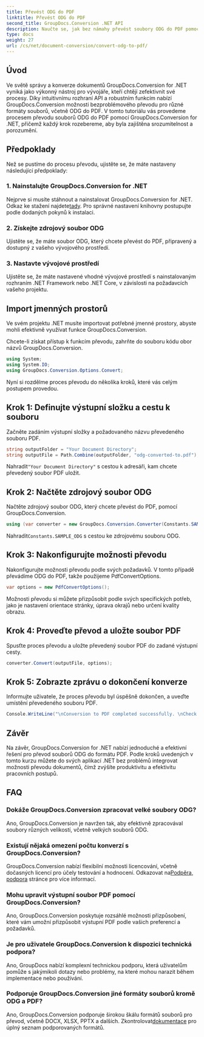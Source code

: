 ```yaml
---
title: Převést ODG do PDF
linktitle: Převést ODG do PDF
second_title: GroupDocs.Conversion .NET API
description: Naučte se, jak bez námahy převést soubory ODG do PDF pomocí GroupDocs.Conversion for .NET. Vylepšete své možnosti správy dokumentů.
type: docs
weight: 27
url: /cs/net/document-conversion/convert-odg-to-pdf/
---
```

## Úvod
Ve světě správy a konverze dokumentů GroupDocs.Conversion for .NET vyniká jako výkonný nástroj pro vývojáře, kteří chtějí zefektivnit své procesy. Díky intuitivnímu rozhraní API a robustním funkcím nabízí GroupDocs.Conversion možnosti bezproblémového převodu pro různé formáty souborů, včetně ODG do PDF. V tomto tutoriálu vás provedeme procesem převodu souborů ODG do PDF pomocí GroupDocs.Conversion for .NET, přičemž každý krok rozebereme, aby byla zajištěna srozumitelnost a porozumění.
## Předpoklady
Než se pustíme do procesu převodu, ujistěte se, že máte nastaveny následující předpoklady:
### 1. Nainstalujte GroupDocs.Conversion for .NET
 Nejprve si musíte stáhnout a nainstalovat GroupDocs.Conversion for .NET. Odkaz ke stažení najdete[tady](https://releases.groupdocs.com/conversion/net/). Pro správné nastavení knihovny postupujte podle dodaných pokynů k instalaci.
### 2. Získejte zdrojový soubor ODG
Ujistěte se, že máte soubor ODG, který chcete převést do PDF, připravený a dostupný z vašeho vývojového prostředí.
### 3. Nastavte vývojové prostředí
Ujistěte se, že máte nastavené vhodné vývojové prostředí s nainstalovaným rozhraním .NET Framework nebo .NET Core, v závislosti na požadavcích vašeho projektu.

## Import jmenných prostorů
Ve svém projektu .NET musíte importovat potřebné jmenné prostory, abyste mohli efektivně využívat funkce GroupDocs.Conversion.

Chcete-li získat přístup k funkcím převodu, zahrňte do souboru kódu obor názvů GroupDocs.Conversion.
```csharp
using System;
using System.IO;
using GroupDocs.Conversion.Options.Convert;
```

Nyní si rozdělme proces převodu do několika kroků, které vás celým postupem provedou.
## Krok 1: Definujte výstupní složku a cestu k souboru
Začněte zadáním výstupní složky a požadovaného názvu převedeného souboru PDF.
```csharp
string outputFolder = "Your Document Directory";
string outputFile = Path.Combine(outputFolder, "odg-converted-to.pdf");
```
 Nahradit`"Your Document Directory"` s cestou k adresáři, kam chcete převedený soubor PDF uložit.
## Krok 2: Načtěte zdrojový soubor ODG
Načtěte zdrojový soubor ODG, který chcete převést do PDF, pomocí GroupDocs.Conversion.
```csharp
using (var converter = new GroupDocs.Conversion.Converter(Constants.SAMPLE_ODG))
```
 Nahradit`Constants.SAMPLE_ODG` s cestou ke zdrojovému souboru ODG.
## Krok 3: Nakonfigurujte možnosti převodu
Nakonfigurujte možnosti převodu podle svých požadavků. V tomto případě převádíme ODG do PDF, takže použijeme PdfConvertOptions.
```csharp
var options = new PdfConvertOptions();
```
Možnosti převodu si můžete přizpůsobit podle svých specifických potřeb, jako je nastavení orientace stránky, úprava okrajů nebo určení kvality obrazu.
## Krok 4: Proveďte převod a uložte soubor PDF
Spusťte proces převodu a uložte převedený soubor PDF do zadané výstupní cesty.
```csharp
converter.Convert(outputFile, options);
```
## Krok 5: Zobrazte zprávu o dokončení konverze
Informujte uživatele, že proces převodu byl úspěšně dokončen, a uveďte umístění převedeného souboru PDF.
```csharp
Console.WriteLine("\nConversion to PDF completed successfully. \nCheck output in {0}", outputFolder);
```

## Závěr
Na závěr, GroupDocs.Conversion for .NET nabízí jednoduché a efektivní řešení pro převod souborů ODG do formátu PDF. Podle kroků uvedených v tomto kurzu můžete do svých aplikací .NET bez problémů integrovat možnosti převodu dokumentů, čímž zvýšíte produktivitu a efektivitu pracovních postupů.
## FAQ
### Dokáže GroupDocs.Conversion zpracovat velké soubory ODG?
Ano, GroupDocs.Conversion je navržen tak, aby efektivně zpracovával soubory různých velikostí, včetně velkých souborů ODG.
### Existují nějaká omezení počtu konverzí s GroupDocs.Conversion?
 GroupDocs.Conversion nabízí flexibilní možnosti licencování, včetně dočasných licencí pro účely testování a hodnocení. Odkazovat na[Podpěra, podpora](https://forum.groupdocs.com/c/conversion/11) stránce pro více informací.
### Mohu upravit výstupní soubor PDF pomocí GroupDocs.Conversion?
Ano, GroupDocs.Conversion poskytuje rozsáhlé možnosti přizpůsobení, které vám umožní přizpůsobit výstupní PDF podle vašich preferencí a požadavků.
### Je pro uživatele GroupDocs.Conversion k dispozici technická podpora?
Ano, GroupDocs nabízí komplexní technickou podporu, která uživatelům pomůže s jakýmikoli dotazy nebo problémy, na které mohou narazit během implementace nebo používání.
### Podporuje GroupDocs.Conversion jiné formáty souborů kromě ODG a PDF?
 Ano, GroupDocs.Conversion podporuje širokou škálu formátů souborů pro převod, včetně DOCX, XLSX, PPTX a dalších. Zkontrolovat[dokumentace](https://reference.groupdocs.com/conversion/net/) pro úplný seznam podporovaných formátů.